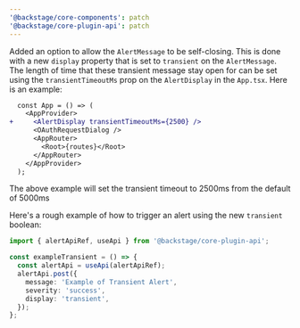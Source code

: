 ```yaml
---
'@backstage/core-components': patch
'@backstage/core-plugin-api': patch
---
```


Added an option to allow the `AlertMessage` to be self-closing. This is done with a new `display` property that is set to `transient` on the `AlertMessage`. The length of time that these transient message stay open for can be set using the `transientTimeoutMs` prop on the `AlertDisplay` in the `App.tsx`. Here is an example:

```diff
  const App = () => (
    <AppProvider>
+     <AlertDisplay transientTimeoutMs={2500} />
      <OAuthRequestDialog />
      <AppRouter>
        <Root>{routes}</Root>
      </AppRouter>
    </AppProvider>
  );
```

The above example will set the transient timeout to 2500ms from the default of 5000ms

Here's a rough example of how to trigger an alert using the new `transient` boolean:

```ts
import { alertApiRef, useApi } from '@backstage/core-plugin-api';

const exampleTransient = () => {
  const alertApi = useApi(alertApiRef);
  alertApi.post({
    message: 'Example of Transient Alert',
    severity: 'success',
    display: 'transient',
  });
};
```
